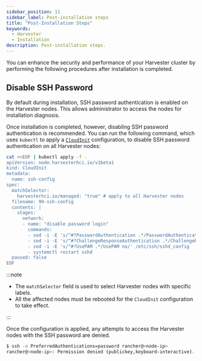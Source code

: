 ```yaml
---
sidebar_position: 11
sidebar_label: Post-installation steps
title: "Post-Installation Steps"
keywords:
  - Harvester
  - Installation
description: Post-installation steps.
---
```



<head>
  <link rel="canonical" href="https://docs.harvesterhci.io/v1.6/install/post-install"/>
</head>

You can enhance the security and performance of your Harvester cluster by performing the following procedures after installation is completed.

## Disable SSH Password

By default during installation, SSH password authentication is enabled on the Harvester nodes. This allows administrator to access the nodes for installation diagnosis. 

Once installation is completed, however, disabling SSH password authentication is recommended. You can run the following command, which uses `kubectl` to apply a [`CloudInit`](https://docs.harvesterhci.io/v1.6/advanced/cloudinitcrd/) configuration, to disable SSH password authentication on all Harvester nodes:

```sh
cat <<EOF | kubectl apply -f -
apiVersion: node.harvesterhci.io/v1beta1
kind: CloudInit
metadata:
  name: ssh-config
spec:
  matchSelector: 
    harvesterhci.io/managed: "true" # apply to all Harvester nodes
  filename: 99-ssh-config
  contents: |
    stages:
      network:
      - name: "disable password login"
        commands:
        - sed -i -E 's/^#?PasswordAuthentication .*/PasswordAuthentication no/' /etc/ssh/sshd_config
        - sed -i -E 's/^#?ChallengeResponseAuthentication .*/ChallengeResponseAuthentication no/' /etc/ssh/sshd_config
        - sed -i -E 's/^#?UsePAM .*/UsePAM no/' /etc/ssh/sshd_config
        - systemctl restart sshd
  paused: false
EOF
```

:::note

- The `matchSelector` field is used to select Harvester nodes with specific labels.
- All the affected nodes must be rebooted for the `CloudInit` configuration to take effect.

:::

Once the configuration is applied, any attempts to access the Harvester nodes with the SSH password are denied.

```sh
$ ssh -o PreferredAuthentications=password rancher@<node-ip>
rancher@<node-ip>: Permission denied (publickey,keyboard-interactive).
```
